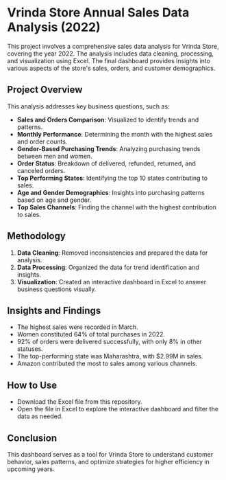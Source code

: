 # Vrinda Store Annual Sales Data Analysis (2022)

This project involves a comprehensive sales data analysis for Vrinda Store, covering the year 2022. The analysis includes data cleaning, processing, and visualization using Excel. The final dashboard provides insights into various aspects of the store's sales, orders, and customer demographics.

## Project Overview
This analysis addresses key business questions, such as:
- **Sales and Orders Comparison**: Visualized to identify trends and patterns.
- **Monthly Performance**: Determining the month with the highest sales and order counts.
- **Gender-Based Purchasing Trends**: Analyzing purchasing trends between men and women.
- **Order Status**: Breakdown of delivered, refunded, returned, and canceled orders.
- **Top Performing States**: Identifying the top 10 states contributing to sales.
- **Age and Gender Demographics**: Insights into purchasing patterns based on age and gender.
- **Top Sales Channels**: Finding the channel with the highest contribution to sales.

## Methodology
1. **Data Cleaning**: Removed inconsistencies and prepared the data for analysis.
2. **Data Processing**: Organized the data for trend identification and insights.
3. **Visualization**: Created an interactive dashboard in Excel to answer business questions visually.

## Insights and Findings
- The highest sales were recorded in March.
- Women constituted 64% of total purchases in 2022.
- 92% of orders were delivered successfully, with only 8% in other statuses.
- The top-performing state was Maharashtra, with $2.99M in sales.
- Amazon contributed the most to sales among various channels.

## How to Use
- Download the Excel file from this repository.
- Open the file in Excel to explore the interactive dashboard and filter the data as needed.

## Conclusion
This dashboard serves as a tool for Vrinda Store to understand customer behavior, sales patterns, and optimize strategies for higher efficiency in upcoming years.

